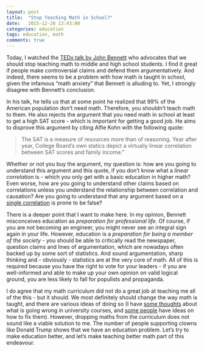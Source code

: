 ```yaml
---
layout: post
title:  "Stop Teaching Math in School?"
date:   2015-12-28 13:43:00
categories: education
tags: education, math
comments: true
---
```


Today, I watched the [TEDx talk by John Bennett](https://www.youtube.com/watch?v=xyowJZxrtbg) who advocates that we should stop teaching math to middle and high school students. 
I find it great if people make controversial claims and defend them argumentatively. And indeed, there seems to be a problem with how math is taught in school, given the infamous “math anxiety” that Bennett is alluding to. Yet, I strongly disagree with Bennett’s conclusion. 

In his talk, he tells us that at some point he realized that 99% of the American population don’t need math. Therefore, you shouldn’t teach math to them. He also rejects the argument that you need math in school at least to get a high SAT score - which is important for getting a good job. He aims to disprove this argument by citing Alfie Kohn with the following quote:

> The SAT is a measure of resources more than of reasoning. Year after year, College Board’s own statics depict a virtually linear correlation between SAT scores and family income."

Whether or not you buy the argument, my question is: how are you going to understand this argument and this quote, if you don’t know what a *linear correlation* is - which you only get with a basic education in higher math?
Even worse, how are you going to understand other claims based on correlations unless you understand the relationship between correlation and causation? Are you going to understand that any argument based on a [single correlation](http://www.tylervigen.com/spurious-correlations) is prone to be false? 

There is a deeper point that I want to make here. In my opinion, Bennett misconceives education as *preparation for professional life*. Of course, if you are not becoming an engineer, you might never see an integral sign again in your life. However, education is a *preparation for being a member of the society* - you should be able to critically read the newspaper, question claims and lines of argumentation, which are nowadays often backed  up by some sort of statistics.
And sound argumentation, sharp thinking and - obviously - statistics are at the very core of math. All of this is required because you have the right to vote for your leaders - if  you are well-informed and able to make up your own opinion on valid logical ground, you are less likely to fall for populists and propaganda.

I do agree that my math curriculum did not do a great job at teaching me all of the this - but it should. We most definitely should change the way math is taught, and there are various ideas of doing so (I have [some thoughts](/intuitivemi/2015/07/19/why-no-formulas.html) about what is going wrong in university courses, and [some people](https://www.youtube.com/watch?v=fu-gFkuls_c) have ideas on how to fix them). However, dropping maths from the curriculum does not sound like a viable solution to me. 
The number of people supporting clowns like Donald Trump shows that we have an education problem. Let’s try to make education better, and let’s make teaching better math part of this endeavour.



